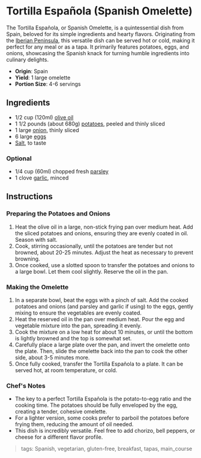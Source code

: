 # Tortilla Española (Spanish Omelette)

The Tortilla Española, or Spanish Omelette, is a quintessential dish from Spain, beloved for its simple ingredients and hearty flavors. Originating from the [Iberian Peninsula](/page/region/iberian-peninsula-1709153354532), this versatile dish can be served hot or cold, making it perfect for any meal or as a tapa. It primarily features potatoes, eggs, and onions, showcasing the Spanish knack for turning humble ingredients into culinary delights.

- **Origin**: Spain
- **Yield**: 1 large omelette
- **Portion Size**: 4-6 servings

## Ingredients

- 1/2 cup (120ml) [olive oil](/page/product/olive-oil-1708834739859)
- 1 1/2 pounds (about 680g) [potatoes](/page/product/potatoes-1709152824000), peeled and thinly sliced
- 1 large [onion](/page/product/onion-1709152164958), thinly sliced
- 6 large [eggs](/page/product/eggs-1708802014191)
- [Salt](/page/product/salt-1709152184661), to taste

### Optional
- 1/4 cup (60ml) chopped fresh [parsley](/page/product/parsley-1709152194393)
- 1 clove [garlic](/page/product/garlic-1709152798318), minced

## Instructions

### Preparing the Potatoes and Onions
1. Heat the olive oil in a large, non-stick frying pan over medium heat. Add the sliced potatoes and onions, ensuring they are evenly coated in oil. Season with salt.
2. Cook, stirring occasionally, until the potatoes are tender but not browned, about 20-25 minutes. Adjust the heat as necessary to prevent browning.
3. Once cooked, use a slotted spoon to transfer the potatoes and onions to a large bowl. Let them cool slightly. Reserve the oil in the pan.

### Making the Omelette
1. In a separate bowl, beat the eggs with a pinch of salt. Add the cooked potatoes and onions (and parsley and garlic if using) to the eggs, gently mixing to ensure the vegetables are evenly coated.
2. Heat the reserved oil in the pan over medium heat. Pour the egg and vegetable mixture into the pan, spreading it evenly.
3. Cook the mixture on a low heat for about 10 minutes, or until the bottom is lightly browned and the top is somewhat set.
4. Carefully place a large plate over the pan, and invert the omelette onto the plate. Then, slide the omelette back into the pan to cook the other side, about 3-5 minutes more.
5. Once fully cooked, transfer the Tortilla Española to a plate. It can be served hot, at room temperature, or cold.

### Chef's Notes
- The key to a perfect Tortilla Española is the potato-to-egg ratio and the cooking time. The potatoes should be fully enveloped by the egg, creating a tender, cohesive omelette.
- For a lighter version, some cooks prefer to parboil the potatoes before frying them, reducing the amount of oil needed.
- This dish is incredibly versatile. Feel free to add chorizo, bell peppers, or cheese for a different flavor profile.

> tags: Spanish, vegetarian, gluten-free, breakfast, tapas, main_course